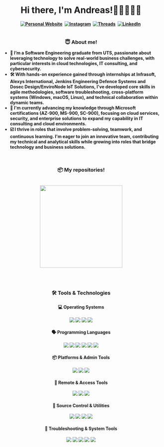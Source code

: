 <h1 align="center"><b>Hi there, I'm Andreas!👋🏼👨🏻‍💻</h1>

<div align="center">
  <a href="https://skottydeveloper.com/"><img src="https://img.shields.io/badge/PERSONAL WEBSITE-00D100?style=for-the-badge&logoColor=white" alt="Personal Website" /></a>&nbsp;
  <a href="https://instagram.com/skottydeveloper"><img src="https://img.shields.io/badge/Instagram-E4405F?style=for-the-badge&logo=instagram&logoColor=white" alt="Instagram" /></a>&nbsp;
  <a href="https://www.threads.net/@skottydeveloper"><img src="https://img.shields.io/badge/Threads-000000?style=for-the-badge&logo=Threads&logoColor=white" alt="Threads" /></a>&nbsp;
  <a href="https://linkedin.com/in/andreas-skotadis/"><img src="https://img.shields.io/badge/linkedin-0A66C2?style=for-the-badge&logo=LinkedIn&logoColor=white" alt="LinkedIn" /></a>&nbsp;
</div>

<br />
  
<h3 align="center">😇 About me!</h3>
  
- :raising_hand: I’m a Software Engineering graduate from UTS, passionate about leveraging technology to solve real-world business challenges, with particular interests in cloud technologies, IT consulting, and cybersecurity.
- :hammer_and_wrench: With hands-on experience gained through internships at Infrasoft, Alexys International, Jenkins Engineering Defence Systems and Dosec Design/EnviroNode IoT Solutions, I've developed core skills in agile methodologies, software troubleshooting, cross-platform systems (Windows, macOS, Linux), and technical collaboration within dynamic teams.
- :speech_balloon: I'm currently advancing my knowledge through Microsoft certifications (AZ-900, MS-900, SC-900), focusing on cloud services, security, and enterprise solutions to expand my capability in IT consulting and cloud environments.
- :ballot_box_with_check: I thrive in roles that involve problem-solving, teamwork, and continuous learning. I'm eager to join an innovative team, contributing my technical and analytical skills while growing into roles that bridge technology and business solutions.

<br />
  
<h3 align="center">📦 My repositories!</h3>
  
<br />
  
<div align="center">
  <a href="https://github.com/skottydeveloper/coding-projects"><img width="265" src="https://github-readme-stats.vercel.app/api/pin/?username=skottydeveloper&repo=coding-projects&theme=tokyonight&cache_bust=1" /></a>
</div>
  
<br /><br />
  
<h3 align="center">🛠️ Tools & Technologies</h3>

<h4 align="center">💻 Operating Systems</h4>
<div align="center">
  <img src="https://img.shields.io/badge/Linux-222222?style=for-the-badge&logo=Linux&logoColor=FCC624" />
  <img src="https://img.shields.io/badge/macOS-000000?style=for-the-badge&logo=macOS&logoColor=FFFFFF" />
  <img src="https://img.shields.io/badge/Windows%207%2F10%2F11-0078D6?style=for-the-badge&logo=windows&logoColor=white" />
  <img src="https://img.shields.io/badge/-WSL-4D4D4D?&style=for-the-badge&logo=Linux&logoColor=white" />
</div>

<h4 align="center">🗣️ Programming Languages</h4>
<div align="center">
  <img src="https://img.shields.io/badge/Python-3776AB?style=for-the-badge&logo=Python&logoColor=FFFFFF" />
  <img src="https://img.shields.io/badge/Java-D30000?&style=for-the-badge&logo=Java&logoColor=white" />
  <img src="https://img.shields.io/badge/JavaScript-222222?style=for-the-badge&logo=JavaScript&logoColor=F7DF1E" />
  <img src="https://img.shields.io/badge/Swift-F05138?style=for-the-badge&logo=Swift&logoColor=FFFFFF" />
  <img src="https://img.shields.io/badge/C-222222?style=for-the-badge&logo=C&logoColor=A8B9CC" />
  <img src="https://img.shields.io/badge/C++-00599C?style=for-the-badge&logo=C%2B%2B&logoColor=FFFFFF" />
</div>

<h4 align="center">📦 Platforms & Admin Tools</h4>
<div align="center">
  <img src="https://img.shields.io/badge/Microsoft_365-D83B01?style=for-the-badge&logo=microsoft&logoColor=white" />
  <img src="https://img.shields.io/badge/Azure-0078D4?style=for-the-badge&logo=microsoftazure&logoColor=white" />
  <img src="https://img.shields.io/badge/Intune-0078D4?style=for-the-badge&logo=microsoft&logoColor=white" />
</div>

<h4 align="center">🔗 Remote & Access Tools</h4>
<div align="center">
  <img src="https://img.shields.io/badge/RDP-0078D4?style=for-the-badge&logo=windows&logoColor=white" />
  <img src="https://img.shields.io/badge/TeamViewer-0E8EE9?style=for-the-badge&logo=teamviewer&logoColor=white" />
  <img src="https://img.shields.io/badge/Zoom-0B5CFF?style=for-the-badge&logo=Zoom&logoColor=FFFFFF" />
</div>

<h4 align="center">🥫 Source Control & Utilities</h4>
<div align="center">
  <img src="https://img.shields.io/badge/-Git-F05032?&style=for-the-badge&logo=Git&logoColor=white" />
  <img src="https://img.shields.io/badge/-GitHub-181717?&style=for-the-badge&logo=GitHub&logoColor=white" />
  <img src="https://img.shields.io/badge/-SourceTree-0052CC?&style=for-the-badge&logo=SourceTree&logoColor=white" />
  <img src="https://img.shields.io/badge/-Visual Studio Code-007ACC?&style=for-the-badge&logo=Visual+Studio+Code&logoColor=white" />
</div>

<h4 align="center">🧰 Troubleshooting & System Tools</h4>
<div align="center">
  <img src="https://img.shields.io/badge/-Bash-4EAA25?&style=for-the-badge&logo=GNU+Bash&logoColor=white" />
  <img src="https://img.shields.io/badge/Command_Line-000000?style=for-the-badge&logo=windowsterminal&logoColor=white" />
  <img src="https://img.shields.io/badge/PowerShell-5391FE?style=for-the-badge&logo=powershell&logoColor=white" />
  <img src="https://img.shields.io/badge/-Shell-222222?&style=for-the-badge&logo=shell_script&logoColor=white" />
  <img src="https://img.shields.io/badge/-Wireshark-1679A7?&style=for-the-badge&logo=Wireshark&logoColor=white" />
</div>
    
<br />
